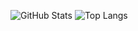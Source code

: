 ![GitHub Stats](https://github-readme-stats.vercel.app/api?username=wafflelover404&theme=dark&show_icons=true)
![Top Langs](https://github-readme-stats.vercel.app/api/top-langs/?username=wafflelover404&layout=donut-vertical)
